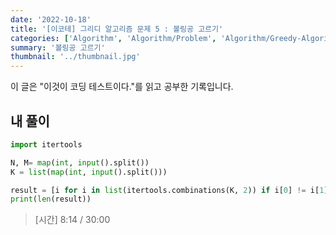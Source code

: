 ```yaml
---
date: '2022-10-18'
title: '[이코테] 그리디 알고리즘 문제 5 : 볼링공 고르기'
categories: ['Algorithm', 'Algorithm/Problem', 'Algorithm/Greedy-Algorithm']
summary: '볼링공 고르기'
thumbnail: '../thumbnail.jpg'
---
```


<p>이 글은 "이것이 코딩 테스트이다."를 읽고 공부한 기록입니다.</p>

## 내 풀이

```python
import itertools

N, M= map(int, input().split())
K = list(map(int, input().split()))

result = [i for i in list(itertools.combinations(K, 2)) if i[0] != i[1]]
print(len(result))
```

> [시간] 8:14 / 30:00
